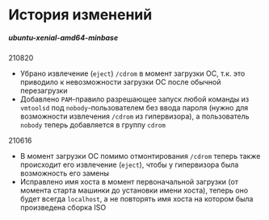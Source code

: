 # История изменений

##### ubuntu-xenial-amd64-minbase

210820
- Убрано извлечение (`eject`) `/cdrom` в момент загрузки ОС, т.к. это приводило к невозможности
  загрузки ОС после обычной перезагрузки
- Добавлено `PAM`-правило разрешающее запуск любой команды из `vmtoolsd` под `nobody`-пользователем
  без ввода пароля (нужно для возможности извлечения `/cdrom` из гипервизора), а пользователь `nobody`
  теперь добавляется в группу `cdrom`

210616
- В момент загрузки ОС помимо отмонтирования `/cdrom` теперь также происходит его извлечение (`eject`),
  чтобы у гипервизора была возможность его замены
- Исправлено имя хоста в момент первоначальной загрузки (от момента старта машинки до установки имени хоста),
  теперь оно будет всегда `localhost`, а не повторять имя хоста на котором была произведена сборка ISO
